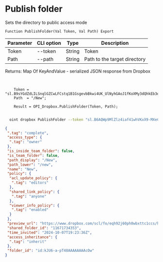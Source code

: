 ﻿---
sidebar_position: 1
---

# Publish folder
 Sets the directory to public access mode



`Function PublishFolder(Val Token, Val Path) Export`

  | Parameter | CLI option | Type | Description |
  |-|-|-|-|
  | Token | --token | String | Token |
  | Path | --path | String | Path to the target directory |

  
  Returns:  Map Of KeyAndValue - serialized JSON response from Dropbox

<br/>




```bsl title="Code example"
    Token = "sl.B9sYGdZdLILSnqlGZCwLFCstq1B1GsgevbBkwi4UK_UlNyhGAoJ1fKoXMy3dQhkEb3e80HTL6g...";
    Path  = "/New";

    Result = OPI_Dropbox.PublishFolder(Token, Path);
```



```sh title="CLI command example"
    
  oint dropbox PublishFolder --token "sl.B6AQWp9MlZlz4iaf41whVKxX9-MXeCiQhPRe4YIRxFmZ3zHsdjmOAatzgaWVhqmlIOvDD6WIUQ..." --path %path%

```

```json title="Result"
{
 ".tag": "complete",
 "access_type": {
  ".tag": "owner"
 },
 "is_inside_team_folder": false,
 "is_team_folder": false,
 "path_display": "/New",
 "path_lower": "/new",
 "name": "New",
 "policy": {
  "acl_update_policy": {
   ".tag": "editors"
  },
  "shared_link_policy": {
   ".tag": "anyone"
  },
  "viewer_info_policy": {
   ".tag": "enabled"
  }
 },
 "preview_url": "https://www.dropbox.com/scl/fo/eqh92j60ph0wbxttc1ccs/h?dl=0",
 "shared_folder_id": "11671734353",
 "time_invited": "2024-10-07T19:23:36Z",
 "access_inheritance": {
  ".tag": "inherit"
 },
 "folder_id": "id:kJU6-a-pT48AAAAAAAAcOw"
}
```
